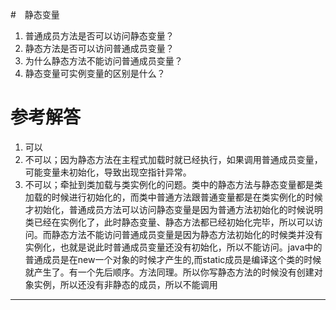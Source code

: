 #　静态变量
1. 普通成员方法是否可以访问静态变量？
2. 静态方法是否可以访问普通成员变量？
3. 为什么静态方法不能访问普通成员变量？
4. 静态变量可实例变量的区别是什么？


# 参考解答

1. 可以
2. 不可以；因为静态方法在主程式加载时就已经执行，如果调用普通成员变量，可能变量未初始化，导致出现空指针异常。
3. 不可以；牵扯到类加载与类实例化的问题。类中的静态方法与静态变量都是类加载的时候进行初始化的，而类中普通方法跟普通变量都是在类实例化的时候才初始化，普通成员方法可以访问静态变量是因为普通方法初始化的时候说明类已经在实例化了，此时静态变量、静态方法都已经初始化完毕，所以可以访问。而静态方法不能访问普通成员变量是因为静态方法初始化的时候类并没有实例化，也就是说此时普通成员变量还没有初始化，所以不能访问。java中的普通成员是在new一个对象的时候才产生的,而static成员是编译这个类的时候就产生了。有一个先后顺序。方法同理。所以你写静态方法的时候没有创建对象实例，所以还没有非静态的成员，所以不能调用



---

